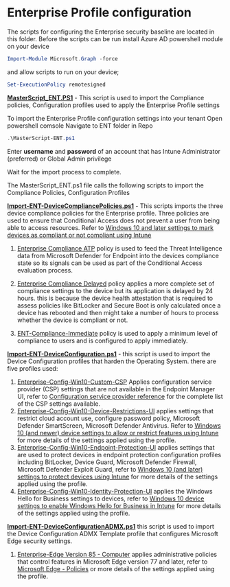 
# Enterprise Profile configuration

The scripts for configuring the Enterprise security baseline are located in this folder. 
Before the scripts can be run install Azure AD powershell module on your device

```powershell
Import-Module Microsoft.Graph -force
```
and allow scripts to run on your device;
```powershell
Set-ExecutionPolicy remotesigned
```

[**MasterScript_ENT.PS1**](MasterScript-ENT.ps1) - This script is used to import the Compliance policies, Configuration profiles used to apply the Enterprise Profile settings
   
   To import the Enterprise Profile configuration settings into your tenant
   Open powershell comsole
   Navigate to ENT folder in Repo 
   ```powershell
   .\MasterScript-ENT.ps1
   ```
    
Enter **username** and **password** of an account that has Intune Administrator (preferred) or Global Admin privilege

Wait for the import process to complete.

The MasterScript_ENT.ps1 file calls the following scripts to import the Compliance Policies, Configuration Profiles



[**Import-ENT-DeviceCompliancePolicies.ps1**](Import-ENT-DeviceCompliancePolicies.ps1) - This scripts imports the three device compliance policies for the Enterprise profile. Three policies are used to ensure that Conditional Access does not prevent a user from being able to access resources. Refer to [Windows 10 and later settings to mark devices as compliant or not compliant using Intune](https://docs.microsoft.com/en-us/mem/intune/protect/compliance-policy-create-windows)
   
   1. [Enterprise Compliance ATP](JSON/DeviceCompliance/ENT-Compliance-ATP.json) policy is used to feed the Threat Intelligence data from Microsoft Defender for Endpoint into the devices compliance state so its signals can be used as part of the Conditional Access evaluation process.

   2. [Enterprise Compliance Delayed](JSON/DeviceCompliance/ENT-Compliance-Delayed.json) policy applies a more complete set of compliance settings to the device but its application is delayed by 24 hours.  this is because the device health attestation that is required to assess policies like BitLocker and Secure Boot is only calculated once a device has rebooted and then might take a number of hours to process whether the device is compliant or not.

   3. [ENT-Compliance-Immediate](JSON/DeviceCompliance/ENT-Compliance-Immediate.json) policy is used to apply a minimum level of compliance to users and is configured to apply immediately.

[**Import-ENT-DeviceConfiguration.ps1**](Import-ENT-DeviceConfiguration.ps1) - this script is used to import the Device Configuration profiles that harden the Operating System. there are five profiles used:
1.  [Enterprise-Config-Win10-Custom-CSP](JSON/DeviceConfiguration/Enterprise-Config-Win10-Custom-CSP_17-11-2020-17-00-43.json) Applies configuration service provider (CSP) settings that are not available in the Endpoint Manager UI, refer to [Configuration service provider reference](https://docs.microsoft.com/en-us/windows/client-management/mdm/configuration-service-provider-reference) for the complete list of the CSP settings available.
2.  [Enterprise-Config-Win10-Device-Restrictions-UI](JSON/DeviceConfiguration/Enterprise-Config-Win10-Device-Restrictions-UI_17-11-2020-17-00-43.json) applies settings that restrict cloud account use, configure password policy, Microsoft Defender SmartScreen, Microsoft Defender Antivirus.  Refer to [Windows 10 (and newer) device settings to allow or restrict features using Intune](https://docs.microsoft.com/en-us/mem/intune/configuration/device-restrictions-windows-10) for more details of the settings applied using the profile.
3.  [Enterprise-Config-Win10-Endpoint-Protection-UI](JSON/DeviceConfiguration/Enterprise-Config-Win10-Endpoint-Protection-UI_17-11-2020-17-00-43.json) applies settings that are used to protect devices in endpoint protection configuration profiles including BitLocker, Device Guard, Microsoft Defender Firewall, Microsoft Defender Exploit Guard, refer to [Windows 10 (and later) settings to protect devices using Intune](https://docs.microsoft.com/en-us/mem/intune/protect/endpoint-protection-windows-10?toc=/intune/configuration/toc.json&bc=/intune/configuration/breadcrumb/toc.json) for more details of the settings applied using the profile.
4.  [Enterprise-Config-Win10-Identity-Protection-UI](JSON/DeviceConfiguration/Enterprise-Config-Win10-Identity-Protection-UI_17-11-2020-17-00-43.json) applies the Windows Hello for Business settings to devices, refer to [Windows 10 device settings to enable Windows Hello for Business in Intune](https://docs.microsoft.com/en-us/mem/intune/protect/identity-protection-windows-settings?toc=/intune/configuration/toc.json&bc=/intune/configuration/breadcrumb/toc.json) for more details of the settings applied using the profile.

[**Import-ENT-DeviceConfigurationADMX.ps1**](JSON/DeviceConfigurationADMX/Enterprise-Edge%20Version%2085%20-%20Computer.json) this script is used to import the Device Configuration ADMX Template profile that configures Microsoft Edge security settings.

1.  [Enterprise-Edge Version 85 - Computer](JSON/DeviceConfigurationADMX/Enterprise-Edge%20Version%2085%20-%20Computer.json) applies administrative policies that control features in Microsoft Edge version 77 and later, refer to [Microsoft Edge - Policies](https://docs.microsoft.com/en-us/DeployEdge/microsoft-edge-policies) or more details of the settings applied using the profile.
